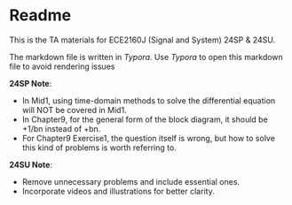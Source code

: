 # Readme

This is the TA materials for ECE2160J (Signal and System) 24SP & 24SU. 

The markdown file is written in *Typora*. Use *Typora* to open this markdown file to avoid rendering issues

**24SP Note**:
- In Mid1, using time-domain methods to solve the differential equation will NOT be covered in Mid1. 
- In Chapter9, for the general form of the block diagram, it should be +1/bn instead of +bn.
- For Chapter9 Exercise1, the question itself is wrong, but how to solve this kind of problems is worth referring to. 

**24SU Note**:
- Remove unnecessary problems and include essential ones.
- Incorporate videos and illustrations for better clarity.